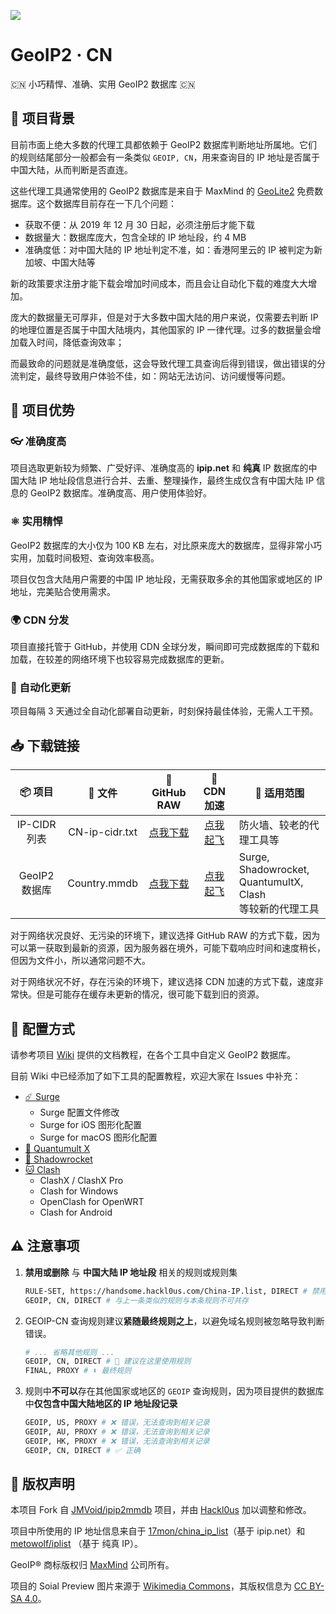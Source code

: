 ![](https://i.loli.net/2020/12/10/BW8HVtKTbISrPYv.png)

# GeoIP2 · CN

🇨🇳 小巧精悍、准确、实用 GeoIP2 数据库 🇨🇳

## 🔖 项目背景

目前市面上绝大多数的代理工具都依赖于 GeoIP2 数据库判断地址所属地。它们的规则结尾部分一般都会有一条类似 `GEOIP, CN`，用来查询目的 IP 地址是否属于中国大陆，从而判断是否直连。

这些代理工具通常使用的 GeoIP2 数据库是来自于 MaxMind 的 [GeoLite2](https://dev.maxmind.com/geoip/geoip2/geolite2/) 免费数据库。这个数据库目前存在一下几个问题：

- 获取不便：从 2019 年 12 月 30 日起，必须注册后才能下载
- 数据量大：数据库庞大，包含全球的 IP 地址段，约 4 MB
- 准确度低：对中国大陆的 IP 地址判定不准，如：香港阿里云的 IP 被判定为新加坡、中国大陆等

新的政策要求注册才能下载会增加时间成本，而且会让自动化下载的难度大大增加。

庞大的数据量无可厚非，但是对于大多数中国大陆的用户来说，仅需要去判断 IP 的地理位置是否属于中国大陆境内，其他国家的 IP 一律代理。过多的数据量会增加载入时间，降低查询效率；

而最致命的问题就是准确度低，这会导致代理工具查询后得到错误，做出错误的分流判定，最终导致用户体验不佳，如：网站无法访问、访问缓慢等问题。

## 🥳 项目优势

### 👓 准确度高

项目选取更新较为频繁、广受好评、准确度高的 **ipip.net** 和 **纯真** IP 数据库的中国大陆 IP 地址段信息进行合并、去重、整理操作，最终生成仅含有中国大陆 IP 信息的 GeoIP2 数据库。准确度高、用户使用体验好。

### ⚛️ 实用精悍

GeoIP2 数据库的大小仅为 100 KB 左右，对比原来庞大的数据库，显得非常小巧实用，加载时间极短、查询效率极高。

项目仅包含大陆用户需要的中国 IP 地址段，无需获取多余的其他国家或地区的 IP 地址，完美贴合使用需求。

### 🌍 CDN 分发

项目直接托管于 GitHub，并使用 CDN 全球分发，瞬间即可完成数据库的下载和加载，在较差的网络环境下也较容易完成数据库的更新。

### 🤖️ 自动化更新

项目每隔 3 天通过全自动化部署自动更新，时刻保持最佳体验，无需人工干预。

## 📥 下载链接

|    📦 项目    |    📃 文件     |                                 🐙 GitHub RAW                                  |                                     🚀 CDN 加速                                     | 🔧 适用范围                                                    |
| :-----------: | :------------: | :----------------------------------------------------------------------------: | :---------------------------------------------------------------------------------: | -------------------------------------------------------------- |
| IP-CIDR 列表  | CN-ip-cidr.txt | [点我下载](https://github.com/kamingchan/GeoIP2-CN/raw/release/CN-ip-cidr.txt) | [点我起飞](https://cdn.jsdelivr.net/gh/kamingchan/GeoIP2-CN@release/CN-ip-cidr.txt) | 防火墙、较老的代理工具等                                       |
| GeoIP2 数据库 |  Country.mmdb  |  [点我下载](https://github.com/kamingchan/GeoIP2-CN/raw/release/Country.mmdb)  |  [点我起飞](https://cdn.jsdelivr.net/gh/kamingchan/GeoIP2-CN@release/Country.mmdb)  | Surge, Shadowrocket,<br>QuantumultX, Clash<br>等较新的代理工具 |

对于网络状况良好、无污染的环境下，建议选择 GitHub RAW 的方式下载，因为可以第一获取到最新的资源，因为服务器在境外，可能下载响应时间和速度稍长，但因为文件小，所以通常问题不大。

对于网络状况不好，存在污染的环境下，建议选择 CDN 加速的方式下载，速度非常快。但是可能存在缓存未更新的情况，很可能下载到旧的资源。

## 📲️ 配置方式

请参考项目 [Wiki](https://github.com/Hackl0us/GeoIP2-CN/wiki) 提供的文档教程，在各个工具中自定义 GeoIP2 数据库。

目前 Wiki 中已经添加了如下工具的配置教程，欢迎大家在 Issues 中补充：

- [☄️ Surge](https://github.com/Hackl0us/GeoIP2-CN/wiki/Surge)
  - Surge 配置文件修改
  - Surge for iOS 图形化配置
  - Surge for macOS 图形化配置
- [🎡 Quantumult X](https://github.com/Hackl0us/GeoIP2-CN/wiki/Quantumult-X)
- [🚀 Shadowrocket](https://github.com/Hackl0us/GeoIP2-CN/wiki/Shadowrocket)
- [🐱 Clash](https://github.com/Hackl0us/GeoIP2-CN/wiki/Clash)
  - ClashX / ClashX Pro
  - Clash for Windows
  - OpenClash for OpenWRT
  - Clash for Android

## ⚠️ 注意事项

1. **禁用或删除** 与 **中国大陆 IP 地址段** 相关的规则或规则集

   ```bash
   RULE-SET, https://handsome.hackl0us.com/China-IP.list, DIRECT # 禁用或删除类似规则
   GEOIP, CN, DIRECT # 与上一条类似的规则与本条规则不可共存
   ```

2. GEOIP-CN 查询规则建议**紧随最终规则之上**，以避免域名规则被忽略导致判断错误。

   ```bash
   # ... 省略其他规则 ...
   GEOIP, CN, DIRECT # 👀 建议在这里使用规则
   FINAL, PROXY # ⬇️ 最终规则
   ```

3. 规则中**不可以**存在其他国家或地区的 `GEOIP` 查询规则，因为项目提供的数据库中**仅包含中国大陆地区的 IP 地址段记录**
   ```bash
   GEOIP, US, PROXY # ❌ 错误，无法查询到相关记录
   GEOIP, AU, PROXY # ❌ 错误，无法查询到相关记录
   GEOIP, HK, PROXY # ❌ 错误，无法查询到相关记录
   GEOIP, CN, DIRECT # ✅ 正确
   ```

## 🏅 版权声明

本项目 Fork 自 [JMVoid/ipip2mmdb](https://github.com/JMVoid/ipip2mmdb) 项目，并由 [Hackl0us](https://github.com/Hackl0us) 加以调整和修改。

项目中所使用的 IP 地址信息来自于 [17mon/china_ip_list](https://github.com/17mon/china_ip_list)（基于 ipip.net）和 [metowolf/iplist](https://github.com/metowolf/iplist) （基于 纯真 IP）。

GeoIP® 商标版权归 [MaxMind](https://www.maxmind.com/) 公司所有。

项目的 Soial Preview 图片来源于 [Wikimedia Commons](https://commons.wikimedia.org/wiki/File:Chinese_Dragon.svg)，其版权信息为 [CC BY-SA 4.0](https://creativecommons.org/licenses/by-sa/4.0/)。

